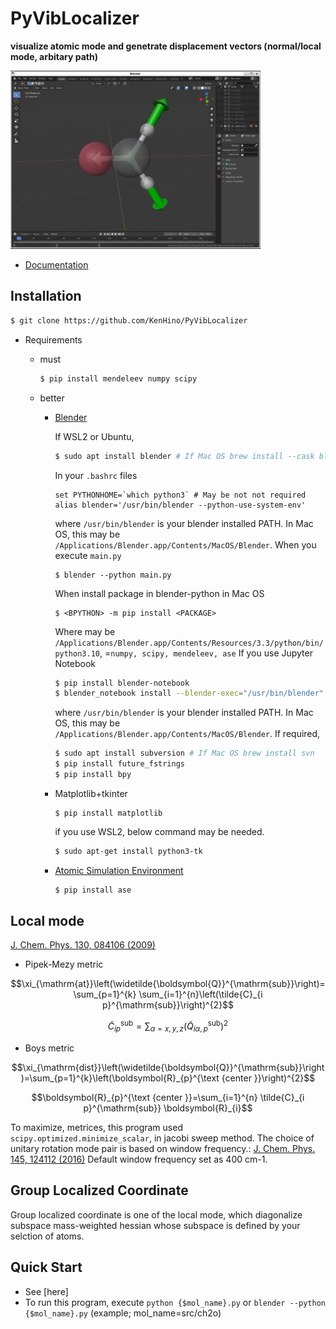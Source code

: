 # PyVibLocalizer
**visualize atomic mode and genetrate displacement vectors (normal/local mode, arbitary path)**

<img src="./_docs/pic/ch2o.png" width="400">

- [Documentation](https://kenhino.github.io/PyVibLocalizer/index.html#)

## Installation
```bash
$ git clone https://github.com/KenHino/PyVibLocalizer
```

- Requirements
    - must
        ```bash
        $ pip install mendeleev numpy scipy
        ```

    - better
        - [Blender](https://www.blender.org/)

            If WSL2 or Ubuntu,
            ```bash
            $ sudo apt install blender # If Mac OS brew install --cask blender
            ```
            In your `.bashrc` files
            ```
            set PYTHONHOME=`which python3` # May be not not required
            alias blender='/usr/bin/blender --python-use-system-env'
            ```
            where `/usr/bin/blender` is your blender installed PATH. In Mac OS, this may be `/Applications/Blender.app/Contents/MacOS/Blender`.
            When you execute `main.py`
            ```
            $ blender --python main.py
            ```
            When install package in blender-python in Mac OS
            ```
            $ <BPYTHON> -m pip install <PACKAGE>
            ```
            Where <BPYTHON> may be `/Applications/Blender.app/Contents/Resources/3.3/python/bin/python3.10`, <PACKAGE>=`numpy, scipy, mendeleev, ase` 
            If you use Jupyter Notebook
            ```bash
            $ pip install blender-notebook
            $ blender_notebook install --blender-exec="/usr/bin/blender"
            ```
            where `/usr/bin/blender` is your blender installed PATH. In Mac OS, this may be `/Applications/Blender.app/Contents/MacOS/Blender`.
            If required,
            ```bash
            $ sudo apt install subversion # If Mac OS brew install svn
            $ pip install future_fstrings
            $ pip install bpy
            ```
        - Matplotlib+tkinter
            ```
            $ pip install matplotlib
            ```
            if you use WSL2, below command may be needed.
            ```bash
            $ sudo apt-get install python3-tk
            ```


        - [Atomic Simulation Environment](https://wiki.fysik.dtu.dk/ase/)
            ```bash
            $ pip install ase
            ```


## Local mode
[J. Chem. Phys. 130, 084106 (2009)](https://doi.org/10.1063/1.3077690)

- Pipek-Mezy metric

$$\xi_{\mathrm{at}}\left(\widetilde{\boldsymbol{Q}}^{\mathrm{sub}}\right)=\sum_{p=1}^{k} \sum_{i=1}^{n}\left(\tilde{C}_{i p}^{\mathrm{sub}}\right)^{2}$$

$$\tilde{C}_{i p}^{\mathrm{sub}}=\sum_{\alpha=x, y, z}\left(\tilde{Q}_{i \alpha, p}^{\mathrm{sub}}\right)^{2}$$

- Boys metric

$$\xi_{\mathrm{dist}}\left(\widetilde{\boldsymbol{Q}}^{\mathrm{sub}}\right)=\sum_{p=1}^{k}\left(\boldsymbol{R}_{p}^{\text {center }}\right)^{2}$$

$$\boldsymbol{R}_{p}^{\text {center }}=\sum_{i=1}^{n} \tilde{C}_{i p}^{\mathrm{sub}} \boldsymbol{R}_{i}$$

To maximize, metrices, this program used `scipy.optimized.minimize_scalar`, in jacobi sweep method. The choice of unitary rotation mode pair is based on window frequency.: [J. Chem. Phys. 145, 124112 (2016)](https://doi.org/10.1063/1.4963109) Default window frequency set as 400 cm-1.

## Group Localized Coordinate
Group localized coordinate is one of the local mode, which diagonalize subspace mass-weighted hessian whose subspace is defined by your selction of atoms.


## Quick Start
- See [here]
- To run this program, execute `python {$mol_name}.py` or `blender --python {$mol_name}.py` (example; mol_name=src/ch2o) 
